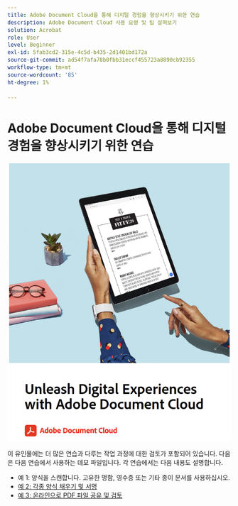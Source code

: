 ```yaml
---
title: Adobe Document Cloud을 통해 디지털 경험을 향상시키기 위한 연습
description: Adobe Document Cloud 사용 요령 및 팁 살펴보기
solution: Acrobat
role: User
level: Beginner
exl-id: 5fab3cd2-315e-4c5d-b435-2d1401bd172a
source-git-commit: ad54f7afa78b0fbb31eccf455723a8890cb92355
workflow-type: tm+mt
source-wordcount: '85'
ht-degree: 1%

---
```


# Adobe Document Cloud을 통해 디지털 경험을 향상시키기 위한 연습

[![이미지](assets/rebrand.png)](assets/Unleash_Digital_Experiences_with_Adobe_Document_Cloud.pdf)

이 유인물에는 더 많은 연습과 다루는 작업 과정에 대한 검토가 포함되어 있습니다. 다음은 다음 연습에서 사용하는 데모 파일입니다. 각 연습에서는 다음 내용도 설명합니다.

* 예 1: 양식을 스캔합니다. 고유한 명함, 영수증 또는 기타 종이 문서를 사용하십시오.
* [예 2: 각종 양식 채우기 및 서명](assets/03_FillSignScan.zip)
* [예 3: 온라인으로 PDF 파일 공유 및 검토](assets/01_Review.zip)
